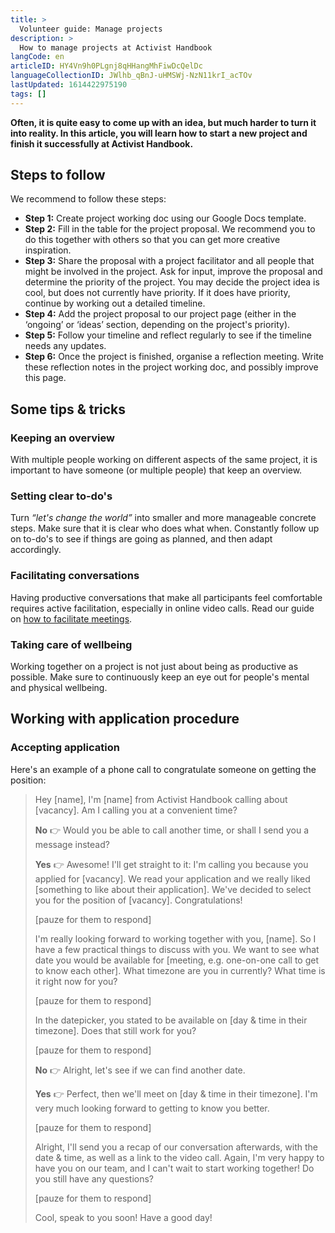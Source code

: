 ```yaml
---
title: >
  Volunteer guide: Manage projects
description: >
  How to manage projects at Activist Handbook
langCode: en
articleID: HY4Vn9h0PLgnj8qHHangMhFiwDcQelDc
languageCollectionID: JWlhb_qBnJ-uHMSWj-NzN11krI_acTOv
lastUpdated: 1614422975190
tags: []
---
```


**Often, it is quite easy to come up with an idea, but much harder to turn it into reality. In this article, you will learn how to start a new project and finish it successfully at Activist Handbook.**

## Steps to follow

We recommend to follow these steps:

-   **Step 1:** Create project working doc using our Google Docs template.
-   **Step 2:** Fill in the table for the project proposal. We recommend you to do this together with others so that you can get more creative inspiration.
-   **Step 3:** Share the proposal with a project facilitator and all people that might be involved in the project. Ask for input, improve the proposal and determine the priority of the project. You may decide the project idea is cool, but does not currently have priority. If it does have priority, continue by working out a detailed timeline.
-   **Step 4:** Add the project proposal to our project page (either in the ‘ongoing’ or ‘ideas’ section, depending on the project's priority).
-   **Step 5:** Follow your timeline and reflect regularly to see if the timeline needs any updates.
-   **Step 6:** Once the project is finished, organise a reflection meeting. Write these reflection notes in the project working doc, and possibly improve this page.

## Some tips & tricks

### Keeping an overview

With multiple people working on different aspects of the same project, it is important to have someone (or multiple people) that keep an overview.

### **Setting clear to-do's**

Turn _“let's change the world”_ into smaller and more manageable concrete steps. Make sure that it is clear who does what when. Constantly follow up on to-do's to see if things are going as planned, and then adapt accordingly.

### **Facilitating conversations**

Having productive conversations that make all participants feel comfortable requires active facilitation, especially in online video calls. Read our guide on [how to facilitate meetings](/support/core/facilitate-meetings).

### Taking care of wellbeing

Working together on a project is not just about being as productive as possible. Make sure to continuously keep an eye out for people's mental and physical wellbeing.

## Working with application procedure

### Accepting application

Here's an example of a phone call to congratulate someone on getting the position:

> Hey \[name\], I'm \[name\] from Activist Handbook calling about \[vacancy\]. Am I calling you at a convenient time?
> 
> **No** 👉 Would you be able to call another time, or shall I send you a message instead?
> 
> **Yes** 👉 Awesome! I'll get straight to it: I'm calling you because you applied for \[vacancy\]. We read your application and we really liked \[something to like about their application\]. We've decided to select you for the position of \[vacancy\]. Congratulations!
> 
> \[pauze for them to respond\]
> 
> I'm really looking forward to working together with you, \[name\]. So I have a few practical things to discuss with you. We want to see what date you would be available for \[meeting, e.g. one-on-one call to get to know each other\]. What timezone are you in currently? What time is it right now for you?
> 
> \[pauze for them to respond\]
> 
> In the datepicker, you stated to be available on \[day & time in their timezone\]. Does that still work for you?
> 
> \[pauze for them to respond\]
> 
> **No** 👉 Alright, let's see if we can find another date.
> 
> **Yes** 👉 Perfect, then we'll meet on \[day & time in their timezone\]. I'm very much looking forward to getting to know you better.
> 
> \[pauze for them to respond\]
> 
> Alright, I'll send you a recap of our conversation afterwards, with the date & time, as well as a link to the video call. Again, I'm very happy to have you on our team, and I can't wait to start working together! Do you still have any questions?
> 
> \[pauze for them to respond\]
> 
> Cool, speak to you soon! Have a good day!